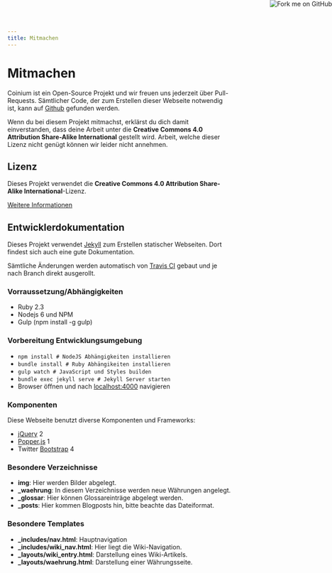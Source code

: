 ```yaml
---
title: Mitmachen
---
```


<a rel="nofollow" href="https://github.com/CoiniumCH/coinium"><img style="position: absolute; top: 0; right: 0; border: 0;" src="https://camo.githubusercontent.com/e7bbb0521b397edbd5fe43e7f760759336b5e05f/68747470733a2f2f73332e616d617a6f6e6177732e636f6d2f6769746875622f726962626f6e732f666f726b6d655f72696768745f677265656e5f3030373230302e706e67" alt="Fork me on GitHub" data-canonical-src="https://s3.amazonaws.com/github/ribbons/forkme_right_green_007200.png"></a>

# Mitmachen

Coinium ist ein Open-Source Projekt und wir freuen uns jederzeit über Pull-Requests. Sämtlicher Code, der zum Erstellen dieser Webseite notwendig ist, kann auf [Github](https://github.com/CoiniumCH/coinium) gefunden werden. 

Wenn du bei diesem Projekt mitmachst, erklärst du dich damit einverstanden, dass deine Arbeit unter die **Creative Commons 4.0 Attribution Share-Alike International** gestellt wird. Arbeit, welche dieser Lizenz nicht genügt können wir leider nicht annehmen.

## Lizenz

Dieses Projekt verwendet die **Creative Commons 4.0 Attribution Share-Alike International**-Lizenz. 

[Weitere Informationen](/about/)

## Entwicklerdokumentation

Dieses Projekt verwendet [Jekyll](http://jekyllrb.com) zum Erstellen statischer Webseiten. Dort findest sich auch eine gute Dokumentation.
 
Sämtliche Änderungen werden automatisch von [Travis CI](https://travis-ci.org) gebaut und je nach Branch direkt ausgerollt.

### Vorraussetzung/Abhängigkeiten
 * Ruby 2.3
 * Nodejs 6 und NPM
 * Gulp (npm install -g gulp)

### Vorbereitung Entwicklungsumgebung
 * `npm install # NodeJS Abhängigkeiten installieren`
 * `bundle install # Ruby Abhängikeiten installieren`
 * `gulp watch # JavaScript und Styles builden`
 * `bundle exec jekyll serve # Jekyll Server starten`
 * Browser öffnen und nach [localhost:4000](http://localhost:4000) navigieren
 
### Komponenten

Diese Webseite benutzt diverse Komponenten und Frameworks:

 * [jQuery](http://jquery.com) 2
 * [Popper.js](https://popper.js.org) 1
 * Twitter [Bootstrap](http://getbootstrap.com) 4

### Besondere Verzeichnisse
 * **img**: Hier werden Bilder abgelegt.
 * **_waehrung**: In diesem Verzeichnisse werden neue Währungen angelegt.
 * **_glossar**: Hier können Glossareinträge abgelegt werden.
 * **_posts**: Hier kommen Blogposts hin, bitte beachte das Dateiformat.
 
### Besondere Templates
 * **_includes/nav.html**: Hauptnavigation
 * **_includes/wiki_nav.html**: Hier liegt die Wiki-Navigation.
 * **_layouts/wiki_entry.html**: Darstellung eines Wiki-Artikels.
 * **_layouts/waehrung.html**: Darstellung einer Währungsseite.